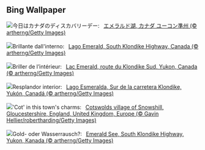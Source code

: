 ## Bing Wallpaper
![](https://www.bing.com/th?id=OHR.EmeraldLakeYukon_JA-JP3388151344_UHD.jpg&w=1000)今日はカナダのディスカバリーデー:&nbsp;&ensp;[エメラルド湖, カナダ ユーコン準州 (© artherng/Getty Images)](https://www.bing.com/th?id=OHR.EmeraldLakeYukon_JA-JP3388151344_UHD.jpg)
<br><br/>
![](https://www.bing.com/th?id=OHR.EmeraldLakeYukon_IT-IT7373029287_UHD.jpg&w=1000)Brillante dall'interno:&nbsp;&ensp;[Lago Emerald, South Klondike Highway, Canada (© artherng/Getty Images)](https://www.bing.com/th?id=OHR.EmeraldLakeYukon_IT-IT7373029287_UHD.jpg)
<br><br/>
![](https://www.bing.com/th?id=OHR.EmeraldLakeYukon_FR-FR7991878556_UHD.jpg&w=1000)Briller de l’intérieur:&nbsp;&ensp;[Lac Emerald, route du Klondike Sud, Yukon, Canada (© artherng/Getty Images)](https://www.bing.com/th?id=OHR.EmeraldLakeYukon_FR-FR7991878556_UHD.jpg)
<br><br/>
![](https://www.bing.com/th?id=OHR.EmeraldLakeYukon_ES-ES6112379724_UHD.jpg&w=1000)Resplandor interior:&nbsp;&ensp;[Lago Esmeralda, Sur de la carretera Klondike, Yukón, Canadá (© artherng/Getty Images)](https://www.bing.com/th?id=OHR.EmeraldLakeYukon_ES-ES6112379724_UHD.jpg)
<br><br/>
![](https://www.bing.com/th?id=OHR.CotswoldEngland_EN-GB8705579866_UHD.jpg&w=1000)'Cot' in this town's charms:&nbsp;&ensp;[Cotswolds village of Snowshill, Gloucestershire, England, United Kingdom, Europe (© Gavin Hellier/robertharding/Getty Images)](https://www.bing.com/th?id=OHR.CotswoldEngland_EN-GB8705579866_UHD.jpg)
<br><br/>
![](https://www.bing.com/th?id=OHR.EmeraldLakeYukon_DE-DE3171972927_UHD.jpg&w=1000)Gold- oder Wasserrausch?:&nbsp;&ensp;[Emerald See, South Klondike Highway, Yukon, Kanada (© artherng/Getty Images)](https://www.bing.com/th?id=OHR.EmeraldLakeYukon_DE-DE3171972927_UHD.jpg)
<br><br/>
